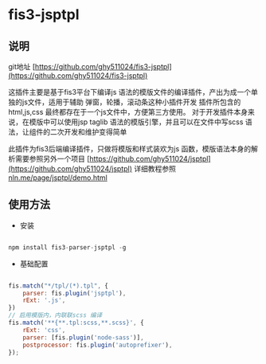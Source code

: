 # fis3-jsptpl


## 说明
git地址 [https://github.com/ghy511024/fis3-jsptpl](https://github.com/ghy511024/fis3-jsptpl)


这插件主要是基于fis3平台下编译js 语法的模版文件的编译插件，产出为成一个单独的js文件，适用于辅助 弹窗，轮播，滚动条这种小插件开发
插件所包含的 html,js,css 最终都存在于一个js文件中，方便第三方使用。
对于开发插件本身来说，在模版中可以使用jsp taglib 语法的模版引擎，并且可以在文件中写scss 语法，让组件的二次开发和维护变得简单

此插件为fis3后端编译插件，只做将模版和样式装欢为js 函数，模版语法本身的解析需要参照另外一个项目 [https://github.com/ghy511024/jsptpl](https://github.com/ghy511024/jsptpl)
详细教程参照 [nln.me/page/jsptpl/demo.html](nln.me/page/jsptpl/demo.html)

## 使用方法
- 安装

~~~js 

npm install fis3-parser-jsptpl -g

~~~

- 基础配置

~~~js 

fis.match("*/tpl/(*).tpl", {
    parser: fis.plugin('jsptpl'),
    rExt: '.js',
})
// 启用模版内，内联联scss 编译
fis.match('**{**.tpl:scss,**.scss}', {
    rExt: 'css',
    parser: [fis.plugin('node-sass')],
    postprocessor: fis.plugin('autoprefixer'),
});

~~~
